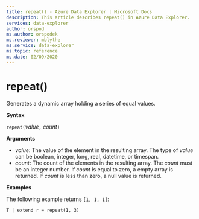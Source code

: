 ```yaml
---
title: repeat() - Azure Data Explorer | Microsoft Docs
description: This article describes repeat() in Azure Data Explorer.
services: data-explorer
author: orspod
ms.author: orspodek
ms.reviewer: mblythe
ms.service: data-explorer
ms.topic: reference
ms.date: 02/09/2020
---
```

# repeat()

Generates a dynamic array holding a series of equal values.

**Syntax**

`repeat(`*value*`,` *count*`)` 

**Arguments**

* *value*: The value of the element in the resulting array. The type of *value* can be boolean, integer, long, real, datetime, or timespan.   
* *count*: The count of the elements in the resulting array. The *count* must be an integer number.
If *count* is equal to zero, a empty array is returned.
If *count* is less than zero, a null value is returned. 

**Examples**

The following example returns `[1, 1, 1]`:

```
T | extend r = repeat(1, 3)
```